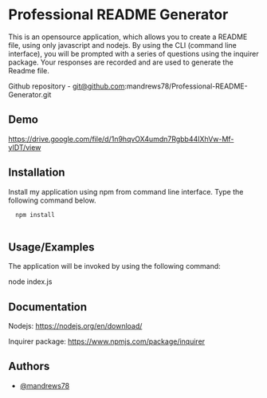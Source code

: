 
# Professional README Generator

This is an opensource application, which allows you to create a README file, using only javascript and nodejs.  By using the CLI (command line interface), you will be prompted with a series of questions using the inquirer package.  Your responses are recorded and are used to generate the Readme file.

Github repository - git@github.com:mandrews78/Professional-README-Generator.git
## Demo

https://drive.google.com/file/d/1n9hqvOX4umdn7Rgbb44IXhVw-Mf-yIDT/view
## Installation

Install my application using npm from command line interface.  Type the following command below.

```bash
  npm install
  
```
    
## Usage/Examples

The application will be invoked by using the following command:

node index.js

## Documentation

Nodejs: https://nodejs.org/en/download/

Inquirer package: https://www.npmjs.com/package/inquirer




## Authors

- [@mandrews78](https://github.com/mandrews78)

